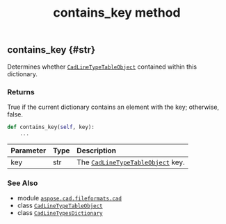 ﻿---
title: contains_key method
second_title: Aspose.CAD for Python via .NET API References
description: 
type: docs
weight: 50
url: /python-net/aspose.cad.fileformats.cad/cadlinetypesdictionary/contains_key/
is_root: false
---

## contains_key {#str}

Determines whether [`CadLineTypeTableObject`](/cad/python-net/aspose.cad.fileformats.cad.cadtables/cadlinetypetableobject) contained within this dictionary.


### Returns 


True if the current dictionary contains an element with the key; otherwise, false.


```python
def contains_key(self, key):
    ...
```


| Parameter | Type | Description |
| :- | :- | :- |
| key | str | The [`CadLineTypeTableObject`](/cad/python-net/aspose.cad.fileformats.cad.cadtables/cadlinetypetableobject) key. |



### See Also
* module [`aspose.cad.fileformats.cad`](../../)
* class [`CadLineTypeTableObject`](/cad/python-net/aspose.cad.fileformats.cad.cadtables/cadlinetypetableobject)
* class [`CadLineTypesDictionary`](/cad/python-net/aspose.cad.fileformats.cad/cadlinetypesdictionary)
